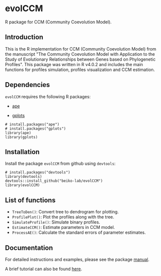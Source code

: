 # evolCCM
R package for CCM (Community Coevolution Model).

## Introduction
This is the R implementation for CCM (Community Coevolution Model) from the manuscript "The Community Coevolution Model with Application to the Study of Evolutionary Relationships between Genes based on Phylogenetic Profiles". This package was written in R v4.0.2 and includes the main functions for profiles simulation, profiles visualization and CCM estimation.

## Dependencies

`evolCCM` requires the following R packages:

- [ape](https://cran.r-project.org/web/packages/ape/)

- [gplots](https://cran.r-project.org/web/packages/gplots/index.html)

```
# install.packages("ape")
# install.packages("gplots")
library(ape)
library(gplots)
```


## Installation

Install the package `evolCCM` from github using `devtools`:

```
# install.packages("devtools")
library(devtools)
devtools::install_github("beiko-lab/evolCCM")
library(evolCCM)
```

## List of functions

- `TreeToDen()`: Convert tree to dendrogram for plotting.
- `ProfilePlot()`: Plot the profiles along with the tree.
- `SimulateProfile()`: Simulate binary profiles.
- `EstimateCCM()`: Estimate parameters in CCM model.
- `ProcessAE()`: Calculate the standard errors of parameter estimates.

## Documentation

For detailed instructions and examples, please see the package [manual](https://github.com/beiko-lab/evolCCM/blob/main/evolCCM_manual.pdf). 

A brief tutorial can also be found [here](https://github.com/beiko-lab/evolCCM/blob/main/A_brief_tutorial_CCM.pdf).
